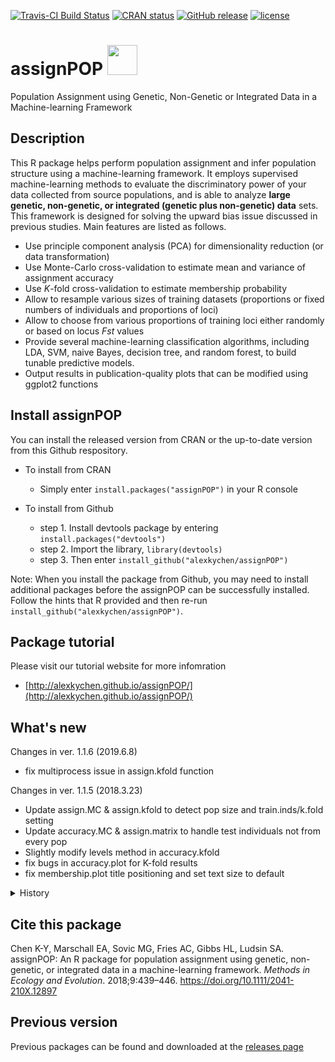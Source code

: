 [![Travis-CI Build Status](https://travis-ci.org/alexkychen/assignPOP.svg?branch=master)](https://travis-ci.org/alexkychen/assignPOP)
[![CRAN status](http://www.r-pkg.org/badges/version/assignPOP)](https://cran.r-project.org/package=assignPOP)
[![GitHub release](https://img.shields.io/github/release/alexkychen/assignPOP.svg)](https://github.com/alexkychen/assignPOP/releases)
[![license](https://img.shields.io/github/license/alexkychen/assignPOP.svg)](https://github.com/alexkychen/assignPOP/blob/master/LICENSE.md)

# assignPOP <img src="https://www.r-project.org/logo/Rlogo.svg" width="48">

Population Assignment using Genetic, Non-Genetic or Integrated Data in a Machine-learning Framework

## Description
This R package helps perform population assignment and infer population structure using a machine-learning framework. It employs supervised machine-learning methods to evaluate the discriminatory power of your data collected from source populations, and is able to analyze **large genetic, non-genetic, or integrated (genetic plus non-genetic) data** sets. This framework is designed for solving the upward bias issue discussed in previous studies. Main features are listed as follows.

- Use principle component analysis (PCA) for dimensionality reduction (or data transformation)
- Use Monte-Carlo cross-validation to estimate mean and variance of assignment accuracy
- Use *K*-fold cross-validation to estimate membership probability
- Allow to resample various sizes of training datasets (proportions or fixed numbers of individuals and proportions of loci)
- Allow to choose from various proportions of training loci either randomly or based on locus *Fst* values
- Provide several machine-learning classification algorithms, including LDA, SVM, naive Bayes, decision tree, and random forest, to build tunable predictive models.
- Output results in publication-quality plots that can be modified using ggplot2 functions

## Install assignPOP
You can install the released version from CRAN or the up-to-date version from this Github respository.

- To install from CRAN
  * Simply enter `install.packages("assignPOP")` in your R console

- To install from Github
  * step 1. Install devtools package by entering `install.packages("devtools")`
  * step 2. Import the library, `library(devtools)`
  * step 3. Then enter `install_github("alexkychen/assignPOP")` 

Note: When you install the package from Github, you may need to install additional packages before the assignPOP can be successfully installed. Follow the hints that R provided and then re-run `install_github("alexkychen/assignPOP")`.

## Package tutorial
Please visit our tutorial website for more infomration
* [http://alexkychen.github.io/assignPOP/](http://alexkychen.github.io/assignPOP/)

## What's new
Changes in ver. 1.1.6  (2019.6.8)
- fix multiprocess issue in assign.kfold function

Changes in ver. 1.1.5  (2018.3.23)
- Update assign.MC & assign.kfold to detect pop size and train.inds/k.fold setting
- Update accuracy.MC & assign.matrix to handle test individuals not from every pop
- Slightly modify levels method in accuracy.kfold
- fix bugs in accuracy.plot for K-fold results
- fix membership.plot title positioning and set text size to default

<details>
<summary>History</summary>

Changes in ver. 1.1.4  (2018.3.8)
- Fix missing assign.matrix function

Changes in ver. 1.1.3  (2017.6.15)
- Add unit tests (using package testthat)

Changes in ver. 1.1.2  (2017.5.13)
- Change function name read.genpop to read.Genepop; Add function read.Structure.
- Update read.genpop function, now can read haploid data
</details>

## Cite this package
Chen K-Y, Marschall EA, Sovic MG, Fries AC, Gibbs HL, Ludsin SA. assignPOP: An R package for population assignment using genetic, non-genetic, or integrated data in a machine-learning framework. *Methods in Ecology and Evolution*. 2018;9:439–446. https://doi.org/10.1111/2041-210X.12897

## Previous version
Previous packages can be found and downloaded at the [releases page](https://github.com/alexkychen/assignPOP/releases)
